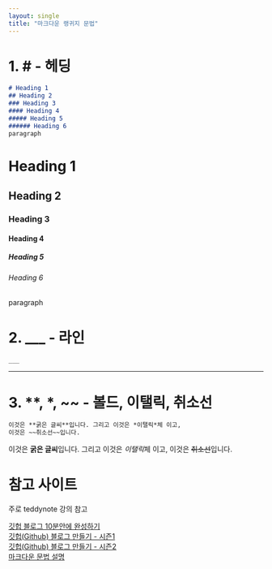 ```yaml
---   
layout: single 
title: "마크다운 랭귀지 문법"
---   
```

<!-- Heading -->
# 1. # - 헤딩
```markdown
# Heading 1
## Heading 2
### Heading 3
#### Heading 4
##### Heading 5
###### Heading 6
paragraph
```

# Heading 1
## Heading 2
### Heading 3
#### Heading 4
##### Heading 5
###### Heading 6
paragraph

<!-- Line -->
# 2. ___ - 라인
```markdown
___
```
___
# 3. **, *, ~~ - 볼드, 이탤릭, 취소선
``` markdown
이것은 **굵은 글씨**입니다. 그리고 이것은 *이탤릭*체 이고,
이것은 ~~취소선~~입니다.
```
이것은 **굵은 글씨**입니다. 그리고 이것은 *이탤릭*체 이고,
이것은 ~~취소선~~입니다.


# 참고 사이트  
주로 teddynote 강의 참고  

[깃헙 블로그 10분안에 완성하기](https://www.youtube.com/watch?v=ACzFIAOsfpM)   
[깃헙(Github) 블로그 만들기 - 시즌1](https://www.youtube.com/playlist?list=PLIMb_GuNnFwfQBZQwD-vCZENL5YLDZekr)   <br>
[깃헙(Github) 블로그 만들기 - 시즌2](https://www.youtube.com/watch?v=p1cdQPw-JME&list=PLIMb_GuNnFwfMm3alTSOmDK4AnpdG7USY&pp=iAQB)   
[마크다운 문법 설명](https://www.heropy.dev/p/B74sNE)   
